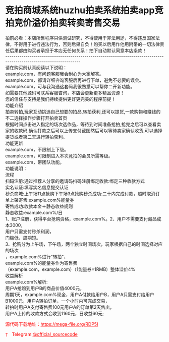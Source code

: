 # 竞拍商城系统huzhu拍卖系统拍卖app竞拍竞价溢价拍卖转卖寄售交易

拍前必看：本店所售程序只供测试研究，不得使用于非法用途，不得违反国家法律，不得用于进行违法行为，否则后果自负！购买以后用作他用附带的一切法律责任后果都由购买者承担于本店无任何关系！拍下自动默认同意本店条款！<br>-------------------------------------------------------------------------------------------------------------------<br>请在购买前认真阅读以下说明：<br>example.com，有问题客服我会耐心为大家解答。<br>example.com，都请详细咨询客服后再进行下单，避免不必要的误会。<br>example.com，可与我沟通这套码我很熟悉可以帮你二开新功能。<br>如需要其他源码可联系客服咨询，本店会更新更多精品资源！<br>您的信任与支持是我们持续提供更好更完美的程序前提！<br>功能介绍<br>拍卖转拍,玩家互动挑选自己想要的拍品,转拍获利,还可以提货,一款购物和赚钱的不二选择操作步骤打开拍卖首页<br>根据时间点击进入指定的场次选作品，等待到时间准备抢拍,抢完之后可以查看卖家的收款码,确认打款之后可以上传支付截图然后可以等待卖家确认收货,可以选择提货或者第二天进行转拍获利。<br>功能更新<br>example.com，不限制上下级。<br>example.com，可限制进入本次竞拍的会员所需等级。<br>example.com，带团队功能。<br>功能说明：<br>流程<br>扫码注册:通过推荐人分享的邀请码扫码注册绑定收款:绑定三种收款方式<br>实名认证:填写实名信息提交认证<br>秒杀商城:上午场11点抢购下午场3点抢购秒杀成功:二十内完成付款，超时取消订单上架寄售:example.com%能量券<br>寄售成功:收款本金＋静态收益规则<br>静态收益:example.com%/日<br>1、账户注册，获得平台抢购资格，example.com%。2、用户不需要支付藏品成本3000,<br>用户只需支付秒杀利润，<br>门槛低，周期短。<br>3、抢购分为上午场，下午场，两个独立时间场次，玩家根据自己的时间选择对应的场次<br>，example.com%进行"转拍"，<br>example.com%的能量券作为寄售费<br>（example.com，example.com）（1能量券=1RMB）整体溢价4%<br>收益解析<br>example.com%解析:<br>用户A抢购到用户B的商品价值4000元，<br>周期1天，example.com%现金，用户A付款给用户B，用户A只需支付给用户B1000元，用户A转拍订单，一个小时内可完成交易，<br>转拍时用户A支付寄售费100元用户A的订单第2天售出，<br>用户A上传的收款方式会收到1160元，日收益60元;<br>


<p style="color: red;">源代码下载地址：<a href="https://mega-file.org/RDP5I" style="color: red;">https://mega-file.org/RDP5I</a></p><p style="color: red;"><img src="https://cdn-icons-png.flaticon.com/512/2111/2111646.png" alt="Telegram Icon" style="width: 16px; vertical-align: middle; margin-right: 5px;">Telegram:<a href="https://t.me/official_sourcecode" style="color: red;">@official_sourcecode</a></p>